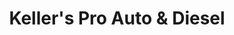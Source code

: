 ---
title: "Keller's Pro Auto & Diesel"
url: /centennial/kellers-pro-auto-und-diesel/
shop: Autowerkstatt
---